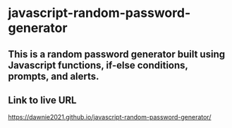 # javascript-random-password-generator

## This is a random password generator built using Javascript functions, if-else conditions, prompts, and alerts.




## Link to live URL
https://dawnie2021.github.io/javascript-random-password-generator/
